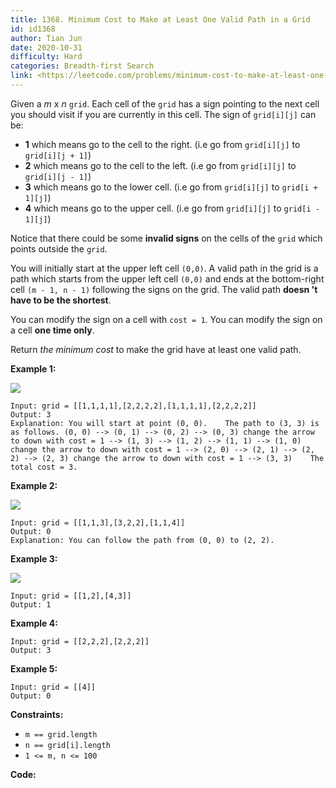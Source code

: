 ```yaml
---
title: 1368. Minimum Cost to Make at Least One Valid Path in a Grid
id: id1368
author: Tian Jun
date: 2020-10-31
difficulty: Hard
categories: Breadth-first Search
link: <https://leetcode.com/problems/minimum-cost-to-make-at-least-one-valid-path-in-a-grid/description/>
---
```


Given a _m_ x _n_ `grid`. Each cell of the `grid` has a sign pointing to the
next cell you should visit if you are currently in this cell. The sign of
`grid[i][j]` can be:

  * **1** which means go to the cell to the right. (i.e go from `grid[i][j]` to `grid[i][j + 1]`)
  * **2** which means go to the cell to the left. (i.e go from `grid[i][j]` to `grid[i][j - 1]`)
  * **3** which means go to the lower cell. (i.e go from `grid[i][j]` to `grid[i + 1][j]`)
  * **4** which means go to the upper cell. (i.e go from `grid[i][j]` to `grid[i - 1][j]`)

Notice that there could be some **invalid signs** on the cells of the `grid`
which points outside the `grid`.

You will initially start at the upper left cell `(0,0)`. A valid path in the
grid is a path which starts from the upper left cell `(0,0)` and ends at the
bottom-right cell `(m - 1, n - 1)` following the signs on the grid. The valid
path **doesn 't have to be the shortest**.

You can modify the sign on a cell with `cost = 1`. You can modify the sign on
a cell **one time only**.

Return _the minimum cost_ to make the grid have at least one valid path.



**Example 1:**

![](https://assets.leetcode.com/uploads/2020/02/13/grid1.png)
            
	Input: grid = [[1,1,1,1],[2,2,2,2],[1,1,1,1],[2,2,2,2]]    
	Output: 3    
	Explanation: You will start at point (0, 0).    The path to (3, 3) is as follows. (0, 0) --> (0, 1) --> (0, 2) --> (0, 3) change the arrow to down with cost = 1 --> (1, 3) --> (1, 2) --> (1, 1) --> (1, 0) change the arrow to down with cost = 1 --> (2, 0) --> (2, 1) --> (2, 2) --> (2, 3) change the arrow to down with cost = 1 --> (3, 3)    The total cost = 3.    

**Example 2:**

![](https://assets.leetcode.com/uploads/2020/02/13/grid2.png)
            
	Input: grid = [[1,1,3],[3,2,2],[1,1,4]]    
	Output: 0    
	Explanation: You can follow the path from (0, 0) to (2, 2).    

**Example 3:**

![](https://assets.leetcode.com/uploads/2020/02/13/grid3.png)
            
	Input: grid = [[1,2],[4,3]]    
	Output: 1    

**Example 4:**
            
	Input: grid = [[2,2,2],[2,2,2]]    
	Output: 3    

**Example 5:**
            
	Input: grid = [[4]]    
	Output: 0    



**Constraints:**

  * `m == grid.length`
  * `n == grid[i].length`
  * `1 <= m, n <= 100`


**Code:**
